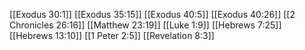 [[Exodus 30:1]]
[[Exodus 35:15]]
[[Exodus 40:5]]
[[Exodus 40:26]]
[[2 Chronicles 26:16]]
[[Matthew 23:19]]
[[Luke 1:9]]
[[Hebrews 7:25]]
[[Hebrews 13:10]]
[[1 Peter 2:5]]
[[Revelation 8:3]]
